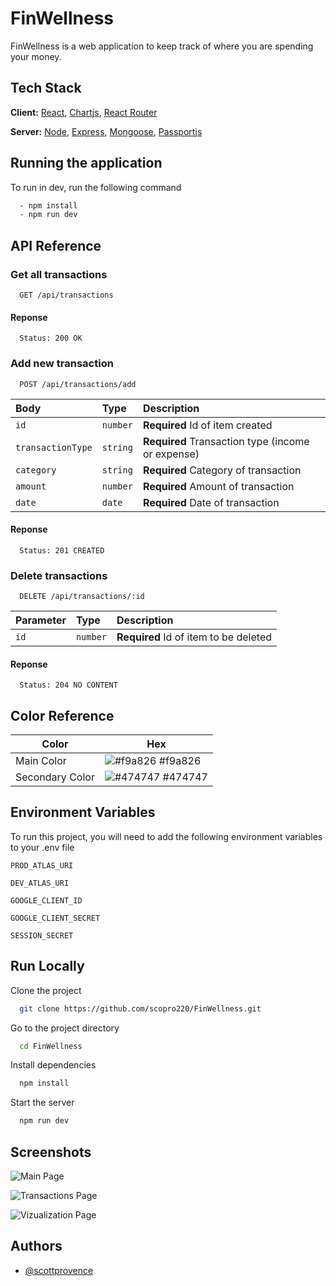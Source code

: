 # FinWellness

FinWellness is a web application to keep track of where you are spending your money.

## Tech Stack

**Client:** [React](https://reactjs.org/), [Chartjs](https://www.chartjs.org/), [React Router](https://reactrouter.com/)

**Server:** [Node](https://nodejs.org/en/), [Express](https://expressjs.com/), [Mongoose](https://mongoosejs.com/), [Passportjs](http://www.passportjs.org/)

## Running the application

To run in dev, run the following command

```bash
  - npm install
  - npm run dev
```

## API Reference

### Get all transactions

```http
  GET /api/transactions
```

#### Reponse

```http
  Status: 200 OK
```

### Add new transaction

```http
  POST /api/transactions/add
```

| Body              | Type     | Description                                       |
| :---------------- | :------- | :------------------------------------------------ |
| `id`              | `number` | **Required** Id of item created                   |
| `transactionType` | `string` | **Required** Transaction type (income or expense) |
| `category`        | `string` | **Required** Category of transaction              |
| `amount`          | `number` | **Required** Amount of transaction                |
| `date`            | `date`   | **Required** Date of transaction                  |

#### Reponse

```http
  Status: 201 CREATED
```

### Delete transactions

```http
  DELETE /api/transactions/:id
```

| Parameter | Type     | Description                           |
| :-------- | :------- | :------------------------------------ |
| `id`      | `number` | **Required** Id of item to be deleted |

#### Reponse

```http
  Status: 204 NO CONTENT
```

## Color Reference

| Color           | Hex                                                              |
| --------------- | ---------------------------------------------------------------- |
| Main Color      | ![#f9a826](https://via.placeholder.com/10/f9a826?text=+) #f9a826 |
| Secondary Color | ![#474747](https://via.placeholder.com/10/474747?text=+) #474747 |

## Environment Variables

To run this project, you will need to add the following environment variables to your .env file

`PROD_ATLAS_URI`

`DEV_ATLAS_URI`

`GOOGLE_CLIENT_ID`

`GOOGLE_CLIENT_SECRET`

`SESSION_SECRET`

## Run Locally

Clone the project

```bash
  git clone https://github.com/scopro220/FinWellness.git
```

Go to the project directory

```bash
  cd FinWellness
```

Install dependencies

```bash
  npm install
```

Start the server

```bash
  npm run dev
```

## Screenshots

![Main Page](https://i.imgur.com/gM0eT9N.png)

![Transactions Page](https://i.imgur.com/vovAZzA.png)

![Vizualization Page](https://i.imgur.com/m2UEGQ5.png)

## Authors

- [@scottprovence](https://github.com/scopro220/)
